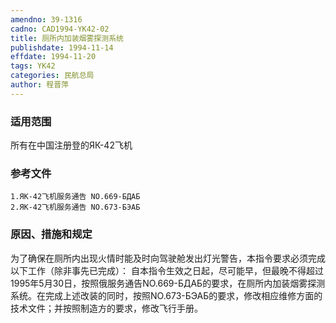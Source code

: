 ```yaml
---
amendno: 39-1316
cadno: CAD1994-YK42-02
title: 厕所内加装烟雾探测系统
publishdate: 1994-11-14
effdate: 1994-11-20
tags: YK42
categories: 民航总局
author: 程晋萍
---
```


### 适用范围 
所有在中国注册登的ЯК-42飞机

<!--more-->
### 参考文件
    1.ЯК-42飞机服务通告 NO.669-БДАБ
    2.ЯК-42飞机服务通告 NO.673-БЭАБ

### 原因、措施和规定 
为了确保在厕所内出现火情时能及时向驾驶舱发出灯光警告，本指令要求必须完成以下工作（除非事先已完成）： 
    自本指令生效之日起，尽可能早，但最晚不得超过1995年5月30日，按照俄服务通告NO.669-БДАБ的要求，在厕所内加装烟雾探测系统。在完成上述改装的同时，按照NO.673-БЭАБ的要求，修改相应维修方面的技术文件；并按照制造方的要求，修改飞行手册。
